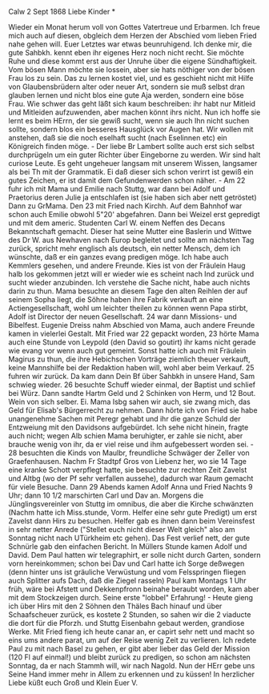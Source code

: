  Calw 2 Sept 1868
Liebe Kinder <Marie>*

Wieder ein Monat herum voll von Gottes Vatertreue und Erbarmen. Ich freue mich auch auf diesen, obgleich dem Herzen der Abschied vom lieben Fried nahe gehen will. Euer Letztes war etwas beunruhigend. Ich denke mir, die gute Sahbkh. kennt eben ihr eigenes Herz noch nicht recht. Sie möchte Ruhe und diese kommt erst aus der Unruhe über die eigene Sündhaftigkeit. Vom bösen Mann möchte sie lossein, aber sie hats nöthiger von der bösen Frau los zu sein. Das zu lernen kostet viel, und es geschieht nicht mit Hilfe von Glaubensbrüdern alter oder neuer Art, sondern sie muß selbst dran glauben lernen und nicht blos eine gute Aja werden, sondern eine böse Frau. Wie schwer das geht läßt sich kaum beschreiben: ihr habt nur Mitleid und Mitleiden aufzuwenden, aber machen könnt ihrs nicht. Nun ich hoffe sie lernt es beim HErrn, der sie gewiß sucht, wenn sie auch Ihn nicht suchen sollte, sondern blos ein besseres Hausglück vor Augen hat. Wir wollen mit anstehen, daß sie die noch eselhaft sucht (nach Eselinnen etc) ein Königreich finden möge. - Der liebe Br Lambert sollte auch erst sich selbst durchprügeln um ein guter Richter über Eingeborne zu werden. Wir sind halt curiose Leute. Es geht ungeheuer langsam mit unserem Wissen, langsamer als bei Th mit der Grammatik. Ei daß dieser sich schon verirrt ist gewiß ein gutes Zeichen, er ist damit dem Gefundenwerden schon näher. - Am 22 fuhr ich mit Mama und Emilie nach Stuttg, war dann bei Adolf und Praetorius deren Julie ja entschlafen ist (sie haben sich aber nett getröstet) Dann zu GrMama. Den 23 mit Fried nach Kirchh. Auf dem Bahnhof war schon auch Emilie obwohl 5"20' abgefahren. Dann bei Weizel erst gepredigt und mit dem americ. Studenten Carl W. einem Neffen des Decans Bekanntschaft gemacht. Dieser hat seine Mutter eine Baslerin und Wittwe des Dr W. aus Newhaven nach Europ begleitet und sollte am nächsten Tag zurück, spricht mehr englisch als deutsch, ein netter Mensch, dem ich wünschte, daß er ein ganzes evang predigen möge. Ich habe auch Kemmlers gesehen, und andere Freunde. Kies ist von der Fräulein Haug halb los gekommen jetzt will er wieder wie es scheint nach Ind zurück und sucht wieder anzubinden. Ich verstehe die Sache nicht, habe auch nichts darin zu thun. Mama besuchte an diesem Tage den alten Reihlen der auf seinem Sopha liegt, die Söhne haben ihre Fabrik verkauft an eine Actiengesellschaft, wohl um leichter theilen zu können wenn Papa stirbt, Adolf ist Director der neuen Gesellschaft. 24 war dann Missions- und Bibelfest. Eugenie Dreiss nahm Abschied von Mama, auch andere Freunde kamen in vielerlei Gestalt. Mit Fried war 22 gepackt worden, 23 hörte Mama auch eine Stunde von Leypold (den David so goutirt) ihr kams nicht gerade wie evang vor wenn auch gut gemeint. Sonst hatte ich auch mit Fräulein Magirus zu thun, die ihre Hebichschen Vorträge ziemlich theuer verkauft, keine Mannshilfe bei der Redaktion haben will, wohl aber beim Verkauf. 25 fuhren wir zurück. Da kam dann Dein Bf über Sahbkh in unsere Hand, Sam schwieg wieder. 26 besuchte Schuff wieder einmal, der Baptist und schlief bei Würz. Dann sandte Hartm Geld und 2 Schinken von Herm, und 12 Bout. Wein von sich selber. Ei. Mama Isbg sahen wir auch, sie zwang mich, das Geld für Elisab's Bürgerrecht zu nehmen. Dann hörte ich von Fried sie habe unangenehme Sachen mit Peregr gehabt und ihr die ganze Schuld der Entzweiung mit den Davidsons aufgebürdet. Ich sehe nicht hinein, fragte auch nicht; wegen Alb schien Mama beruhigter, er zahle sie nicht, aber brauche wenig von ihr, da er viel reise und ihm aufgebessert worden sei. - 28 besuchten die Kinds von Maulbr, freundliche Schwäger der Zeller von Graefenhausen. Nachm Fr Stadtpf Gros von Liebenz her, wo sie 14 Tage eine kranke Schott verpflegt hatte, sie besuchte zur rechten Zeit Zavelst und Altbg (wo der Pf sehr verfallen aussehe), dadurch war Raum gemacht für viele Besuche. Dann 29 Abends kamen Adolf Anna und Fried Nachts 9 Uhr; dann 10 1/2 marschirten Carl und Dav an. Morgens die Jünglingsvereinler von Stuttg im omnibus, die aber die Kirche schwänzten (Nachm hatte ich Miss.stunde, Vorm. Helfer eine sehr gute Predigt) um erst Zavelst dann Hirs zu besuchen. Helfer gab es ihnen dann beim Vereinsfest in sehr netter Anrede ("Stellet euch nicht dieser Welt gleich" also am Sonntag nicht nach UTürkheim etc gehen). Das Fest verlief nett, der gute Schnürle gab den einfachen Bericht. In Müllers Stunde kamen Adolf und David. Dem Paul hatten wir telegraphirt, er solle nicht durch Garten, sondern vorn hereinkommen; schon bei Dav und Carl hatte ich Sorge deßwegen (denn hinter uns ist gräuliche Verwüstung und vom Felsspringen fliegen auch Splitter aufs Dach, daß die Ziegel rasseln) Paul kam Montags 1 Uhr früh, wäre bei Afstett und Dekkenpfronn beinahe beraubt worden, kam aber mit dem Stockzeigen durch. Seine erste "lobbel" Erfahrung! - Heute gieng ich über Hirs mit den 2 Söhnen den Thäles Bach hinauf und über Schaafscheuer zurück, es kostete 2 Stunden, so sahen wir die 2 viaducte die dort für die Pforzh. und Stuttg Eisenbahn gebaut werden, grandiose Werke. Mit Fried fieng ich heute canar an, er capirt sehr nett und macht so eins ums andere parat, um auf der Reise wenig Zeit zu verlieren. Ich redete Paul zu mit nach Basel zu gehen, er gibt aber lieber das Geld der Mission (120 Fl auf einmal!) und bleibt zurück zu predigen, so schon am nächsten Sonntag, da er nach Stammh will, wir nach Nagold. Nun der HErr gebe uns Seine Hand immer mehr in Allem zu erkennen und zu küssen! In herzlicher Liebe küßt euch Groß und Klein
 Euer V.
